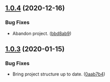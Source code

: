 ## [1.0.4](https://github.com/yeldiRium/express-bearer-authentication/compare/v1.0.3...v1.0.4) (2020-12-16)


### Bug Fixes

* Abandon project. ([bbd8ab9](https://github.com/yeldiRium/express-bearer-authentication/commit/bbd8ab94c217c233b13c69438699fae268118bd0))

## [1.0.3](https://github.com/yeldiRium/express-bearer-authentication/compare/v1.0.2...v1.0.3) (2020-01-15)


### Bug Fixes

* Bring project structure up to date. ([0aab7b4](https://github.com/yeldiRium/express-bearer-authentication/commit/0aab7b49dccafb2a9ff65e268bd9163c4e364677))
